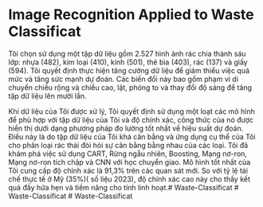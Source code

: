 # Image Recognition Applied to Waste Classificat
 Tôi chọn sử dụng một tập dữ liệu gồm 2.527 hình ảnh rác chia thành sáu lớp: nhựa (482), kim loại (410), kính (501), thẻ bìa (403), rác (137) và giấy (594). Tôi quyết định thực hiện tăng cường dữ liệu để giảm thiểu việc quá mức và tăng sức mạnh dự đoán. Các biến đổi này bao gồm phạm vi di chuyển chiều rộng và chiều cao, lật, phóng to và thay đổi độ sáng để tăng tập dữ liệu lên mười lần. 
 
 Khi dữ liệu của Tôi được xử lý, Tôi quyết định sử dụng một loạt các mô hình để phù hợp với tập dữ liệu của Tôi và độ chính xác, công thức của nó được hiển thị dưới dạng phương pháp đo lường tốt nhất về hiệu suất dự đoán. Điều này là do tập dữ liệu của Tôi khá cân bằng và ứng dụng cụ thể của Tôi cho phân loại rác thải đòi hỏi sự cân bằng bằng nhau của các loại. Tôi đã khám phá việc sử dụng CART, Rừng ngẫu nhiên, Boosting, Mạng nơ-ron, Mạng nơ-ron tích chập và CNN với học chuyển giao. Mô hình tốt nhất của Tôi cung cấp độ chính xác là 91,3% trên các quan sát mới. So với tỷ lệ tái chế thực tế ở Mỹ (35%)( số liệu 2023), độ chính xác cao này cho thấy kết quả đầy hứa hẹn và tiềm năng cho tính linh hoạt.#   W a s t e - C l a s s i f i c a t  
 #   W a s t e - C l a s s i f i c a t  
 #   W a s t e - C l a s s i f i c a t  
 